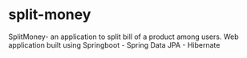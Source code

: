 # split-money

SplitMoney- an application to split bill of a product among users.
Web application built using Springboot - Spring Data JPA - Hibernate
